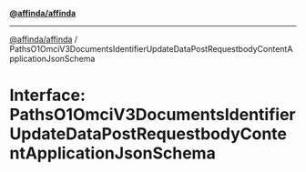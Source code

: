 [**@affinda/affinda**](../README.md)

***

[@affinda/affinda](../globals.md) / PathsO1OmciV3DocumentsIdentifierUpdateDataPostRequestbodyContentApplicationJsonSchema

# Interface: PathsO1OmciV3DocumentsIdentifierUpdateDataPostRequestbodyContentApplicationJsonSchema
